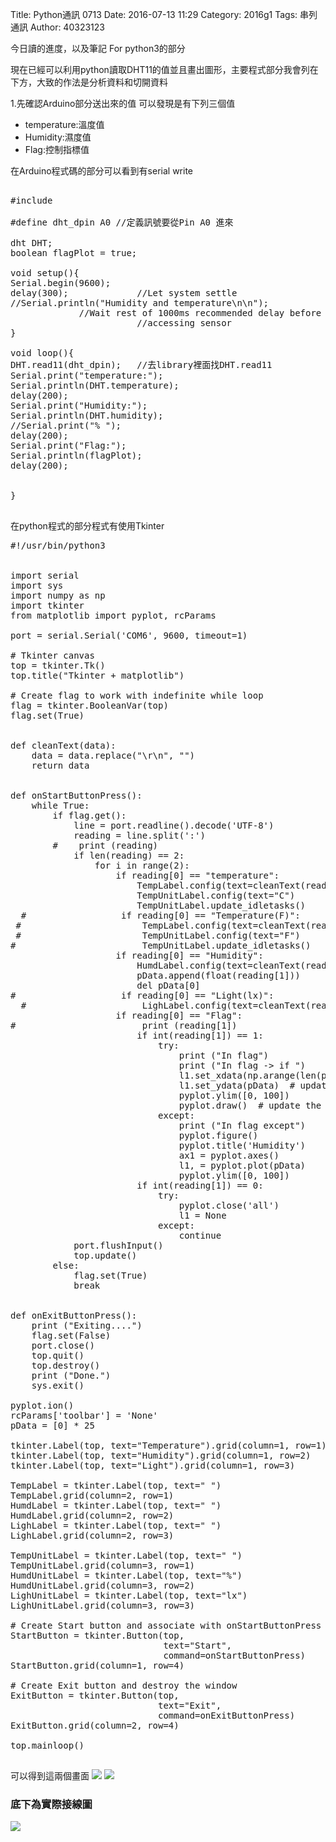 Title: Python通訊 0713
Date: 2016-07-13 11:29
Category: 2016g1
Tags: 串列通訊
Author: 40323123


今日讀的進度，以及筆記
For python3的部分

<!-- PELICAN_END_SUMMARY -->

現在已經可以利用python讀取DHT11的值並且畫出圖形，主要程式部分我會列在下方，大致的作法是分析資料和切開資料

1.先確認Arduino部分送出來的值
可以發現是有下列三個值
<ul>
<li>temperature:溫度值
<li>Humidity:濕度值
<li>Flag:控制指標值
</ul>
在Arduino程式碼的部分可以看到有serial write


<pre class="brush: c">

#include <dht.h>

#define dht_dpin A0 //定義訊號要從Pin A0 進來  
  
dht DHT;   
boolean flagPlot = true;
  
void setup(){   
Serial.begin(9600);   
delay(300);             //Let system settle   
//Serial.println("Humidity and temperature\n\n");   
             //Wait rest of 1000ms recommended delay before   
                        //accessing sensor   
}
  
void loop(){   
DHT.read11(dht_dpin);   //去library裡面找DHT.read11  
Serial.print("temperature:");   
Serial.println(DHT.temperature);   
delay(200); 
Serial.print("Humidity:");   
Serial.println(DHT.humidity);   
//Serial.print("% ");   
delay(200); 
Serial.print("Flag:");
Serial.println(flagPlot);
delay(200);   


}  
    
</pre>

在python程式的部分程式有使用Tkinter


<pre class="brush: python">
#!/usr/bin/python3


import serial
import sys
import numpy as np
import tkinter
from matplotlib import pyplot, rcParams

port = serial.Serial('COM6', 9600, timeout=1)

# Tkinter canvas
top = tkinter.Tk()
top.title("Tkinter + matplotlib")

# Create flag to work with indefinite while loop
flag = tkinter.BooleanVar(top)
flag.set(True)


def cleanText(data):
    data = data.replace("\r\n", "")
    return data


def onStartButtonPress():
    while True:
        if flag.get():
            line = port.readline().decode('UTF-8')
            reading = line.split(':')
        #    print (reading)
            if len(reading) == 2:
                for i in range(2):
                    if reading[0] == "temperature":
                        TempLabel.config(text=cleanText(reading[1]))
                        TempUnitLabel.config(text="C")
                        TempUnitLabel.update_idletasks()
  #                  if reading[0] == "Temperature(F)":
 #                       TempLabel.config(text=cleanText(reading[1]))
 #                       TempUnitLabel.config(text="F")
#                        TempUnitLabel.update_idletasks()
                    if reading[0] == "Humidity":
                        HumdLabel.config(text=cleanText(reading[1]))
                        pData.append(float(reading[1]))
                        del pData[0]
#                    if reading[0] == "Light(lx)":
  #                      LighLabel.config(text=cleanText(reading[1]))
                    if reading[0] == "Flag":
#                        print (reading[1])
                        if int(reading[1]) == 1:
                            try:
                                print ("In flag")
                                print ("In flag -> if ")
                                l1.set_xdata(np.arange(len(pData)))
                                l1.set_ydata(pData)  # update the data
                                pyplot.ylim([0, 100])
                                pyplot.draw()  # update the plot
                            except:
                                print ("In flag except")
                                pyplot.figure()
                                pyplot.title('Humidity')
                                ax1 = pyplot.axes()
                                l1, = pyplot.plot(pData)
                                pyplot.ylim([0, 100])
                        if int(reading[1]) == 0:
                            try:
                                pyplot.close('all')
                                l1 = None
                            except:
                                continue
            port.flushInput()
            top.update()
        else:
            flag.set(True)
            break


def onExitButtonPress():
    print ("Exiting....")
    flag.set(False)
    port.close()
    top.quit()
    top.destroy()
    print ("Done.")
    sys.exit()

pyplot.ion()
rcParams['toolbar'] = 'None'
pData = [0] * 25

tkinter.Label(top, text="Temperature").grid(column=1, row=1)
tkinter.Label(top, text="Humidity").grid(column=1, row=2)
tkinter.Label(top, text="Light").grid(column=1, row=3)

TempLabel = tkinter.Label(top, text=" ")
TempLabel.grid(column=2, row=1)
HumdLabel = tkinter.Label(top, text=" ")
HumdLabel.grid(column=2, row=2)
LighLabel = tkinter.Label(top, text=" ")
LighLabel.grid(column=2, row=3)

TempUnitLabel = tkinter.Label(top, text=" ")
TempUnitLabel.grid(column=3, row=1)
HumdUnitLabel = tkinter.Label(top, text="%")
HumdUnitLabel.grid(column=3, row=2)
LighUnitLabel = tkinter.Label(top, text="lx")
LighUnitLabel.grid(column=3, row=3)

# Create Start button and associate with onStartButtonPress method
StartButton = tkinter.Button(top,
                             text="Start",
                             command=onStartButtonPress)
StartButton.grid(column=1, row=4)

# Create Exit button and destroy the window
ExitButton = tkinter.Button(top,
                            text="Exit",
                            command=onExitButtonPress)
ExitButton.grid(column=2, row=4)

top.mainloop()

</pre>

可以得到這兩個畫面
<img src="http://i.imgur.com/UscP5Jg.jpg">
<img src="http://i.imgur.com/g6WOmDP.jpg">
<h3>底下為實際接線圖</h3>
<img src="http://i.imgur.com/caZ1nEV.jpg">